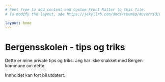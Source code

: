 ```yaml
---
# Feel free to add content and custom Front Matter to this file.
# To modify the layout, see https://jekyllrb.com/docs/themes/#overriding-theme-defaults

layout: home
---
```

# Bergensskolen - tips og triks

Dette er mine private tips og triks. Jeg har ikke snakket med Bergen kommune om dette. 

Innholdet kan fort bli utdatert. 